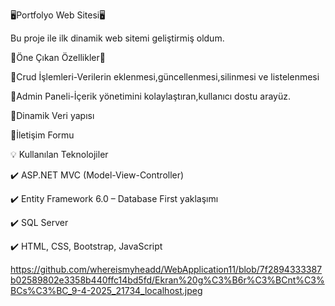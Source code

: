 🖥️Portfolyo Web Sitesi🖥️

Bu proje ile ilk dinamik web sitemi geliştirmiş oldum.

📢Öne Çıkan Özellikler📢

📍Crud İşlemleri-Verilerin eklenmesi,güncellenmesi,silinmesi ve listelenmesi

📍Admin Paneli-İçerik yönetimini kolaylaştıran,kullanıcı dostu arayüz.

📍Dinamik Veri yapısı

📍İletişim Formu

💡 Kullanılan Teknolojiler

✔️ ASP.NET MVC (Model-View-Controller)

✔️ Entity Framework 6.0 – Database First yaklaşımı

✔️ SQL Server

✔️ HTML, CSS, Bootstrap, JavaScript

https://github.com/whereismyheadd/WebApplication11/blob/7f2894333387b02589802e3358b440ffc14bd5fd/Ekran%20g%C3%B6r%C3%BCnt%C3%BCs%C3%BC_9-4-2025_21734_localhost.jpeg
